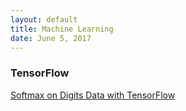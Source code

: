 ```yaml
--- 
layout: default
title: Machine Learning
date: June 5, 2017
---
```


### TensorFlow
[Softmax on Digits Data with TensorFlow](MLfolds/2017-06-05-Softmax-on-Digits-Data-with-TensorFlow) 